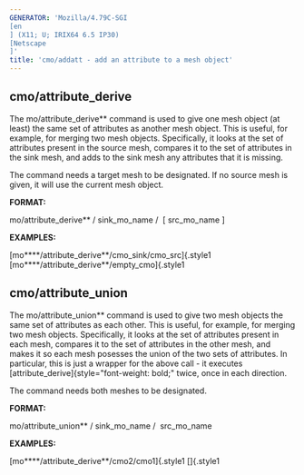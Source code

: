 ```yaml
---
GENERATOR: 'Mozilla/4.79C-SGI 
[en
] (X11; U; IRIX64 6.5 IP30) 
[Netscape
]'
title: 'cmo/addatt - add an attribute to a mesh object'
---
```


cmo/attribute\_derive
---------------------

 The mo/attribute\_derive** command is used to give one mesh object
 (at least) the same set of attributes as another mesh object. This is
 useful, for example, for merging two mesh objects. Specifically, it
 looks at the set of attributes present in the source mesh, compares it
 to the set of attributes in the sink mesh, and adds to the sink mesh
 any attributes that it is missing.

 

 The command needs a target mesh to be designated. If no source mesh is
 given, it will use the current mesh object.

 **FORMAT:**

  mo/attribute\_derive** / sink\_mo\_name /  
[ src\_mo\_name 
]

 

 **EXAMPLES:**

  [mo****/attribute\_derive**/cmo\_sink/cmo\_src]{.style1
  [mo****/attribute\_derive**/empty\_cmo]{.style1


cmo/attribute\_union
--------------------

 The mo/attribute\_union** command is used to give two mesh objects
 the same set of attributes as each other. This is useful, for example,
 for merging two mesh objects. Specifically, it looks at the set of
 attributes present in each mesh, compares it to the set of attributes
 in the other mesh, and makes it so each mesh posesses the union of the
 two sets of attributes. In particular, this is just a wrapper for the
 above call - it executes
 [attribute\_derive]{style="font-weight: bold;" twice, once in each
 direction.

 

 The command needs both meshes to be designated.

 **FORMAT:**

  mo/attribute\_union** / sink\_mo\_name /  src\_mo\_name


 

 **EXAMPLES:**

  [mo****/attribute\_derive**/cmo2/cmo1]{.style1
  []{.style1

